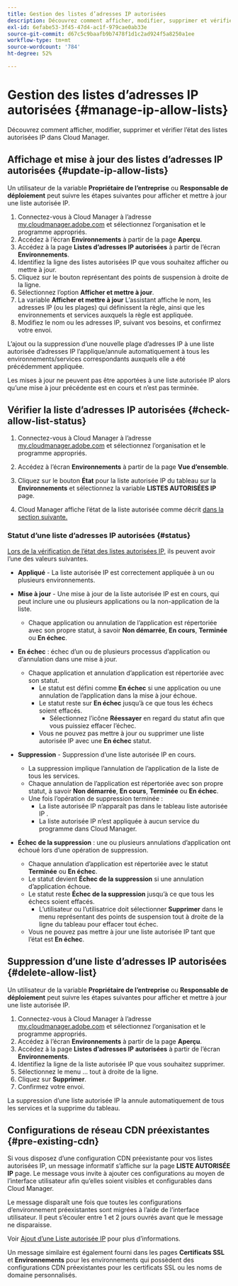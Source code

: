 ```yaml
---
title: Gestion des listes d’adresses IP autorisées
description: Découvrez comment afficher, modifier, supprimer et vérifier l’état des listes autorisées IP dans Cloud Manager.
exl-id: 6efabe53-3f45-47d4-ac1f-979cae0ab33e
source-git-commit: d67c5c9baafb9b7478f1d1c2ad924f5a8250a1ee
workflow-type: tm+mt
source-wordcount: '784'
ht-degree: 52%

---
```


# Gestion des listes d’adresses IP autorisées {#manage-ip-allow-lists}

Découvrez comment afficher, modifier, supprimer et vérifier l’état des listes autorisées IP dans Cloud Manager.

## Affichage et mise à jour des listes d’adresses IP autorisées {#update-ip-allow-lists}

Un utilisateur de la variable **Propriétaire de l’entreprise** ou **Responsable de déploiement** peut suivre les étapes suivantes pour afficher et mettre à jour une liste autorisée IP.

1. Connectez-vous à Cloud Manager à l’adresse [my.cloudmanager.adobe.com](https://my.cloudmanager.adobe.com/) et sélectionnez l’organisation et le programme appropriés.
1. Accédez à l’écran **Environnements** à partir de la page **Aperçu**.
1. Accédez à la page **Listes d’adresses IP autorisées** à partir de l’écran **Environnements**.
1. Identifiez la ligne des listes autorisées IP que vous souhaitez afficher ou mettre à jour.
1. Cliquez sur le bouton représentant des points de suspension à droite de la ligne.
1. Sélectionnez l’option **Afficher et mettre à jour**.
1. La variable **Afficher et mettre à jour** L’assistant affiche le nom, les adresses IP (ou les plages) qui définissent la règle, ainsi que les environnements et services auxquels la règle est appliquée.
1. Modifiez le nom ou les adresses IP, suivant vos besoins, et confirmez votre envoi.

L’ajout ou la suppression d’une nouvelle plage d’adresses IP à une liste autorisée d’adresses IP l’applique/annule automatiquement à tous les environnements/services correspondants auxquels elle a été précédemment appliquée.

Les mises à jour ne peuvent pas être apportées à une liste autorisée IP alors qu’une mise à jour précédente est en cours et n’est pas terminée.

## Vérifier la liste d’adresses IP autorisées {#check-allow-list-status}

1. Connectez-vous à Cloud Manager à l’adresse [my.cloudmanager.adobe.com](https://my.cloudmanager.adobe.com/) et sélectionnez l’organisation et le programme appropriés.

1. Accédez à l’écran **Environnements** à partir de la page **Vue d’ensemble**.

1. Cliquez sur le bouton **État** pour la liste autorisée IP du tableau sur la **Environnements** et sélectionnez la variable **LISTES AUTORISÉES IP** page.

1. Cloud Manager affiche l’état de la liste autorisée comme décrit [dans la section suivante.](#status)

### Statut d’une liste d’adresses IP autorisées {#status}

[Lors de la vérification de l’état des listes autorisées IP,](#check-allow-list-status) ils peuvent avoir l’une des valeurs suivantes.

* **Appliqué** - La liste autorisée IP est correctement appliquée à un ou plusieurs environnements.

* **Mise à jour** - Une mise à jour de la liste autorisée IP est en cours, qui peut inclure une ou plusieurs applications ou la non-application de la liste.

   * Chaque application ou annulation de l’application est répertoriée avec son propre statut, à savoir **Non démarrée**, **En cours**, **Terminée** ou **En échec**.

* **En échec** : échec d’un ou de plusieurs processus d’application ou d’annulation dans une mise à jour.
   * Chaque application et annulation d’application est répertoriée avec son statut.
      * Le statut est défini comme **En échec** si une application ou une annulation de l’application dans la mise à jour échoue.
      * Le statut reste sur **En échec** jusqu’à ce que tous les échecs soient effacés.
         * Sélectionnez l’icône **Réessayer** en regard du statut afin que vous puissiez effacer l’échec.
      * Vous ne pouvez pas mettre à jour ou supprimer une liste autorisée IP avec une **En échec** statut.

* **Suppression** - Suppression d’une liste autorisée IP en cours.
   * La suppression implique l’annulation de l’application de la liste de tous les services.
   * Chaque annulation de l’application est répertoriée avec son propre statut, à savoir **Non démarrée**, **En cours**, **Terminée** ou **En échec**.
   * Une fois l’opération de suppression terminée :
      * La liste autorisée IP n’apparaît pas dans le tableau liste autorisée IP .
      * La liste autorisée IP n’est appliquée à aucun service du programme dans Cloud Manager.

* **Échec de la suppression** : une ou plusieurs annulations d’application ont échoué lors d’une opération de suppression.

   * Chaque annulation d’application est répertoriée avec le statut **Terminée** ou **En échec**.
   * Le statut devient **Échec de la suppression** si une annulation d’application échoue.
   * Le statut reste **Échec de la suppression** jusqu’à ce que tous les échecs soient effacés.
      * L’utilisateur ou l’utilisatrice doit sélectionner **Supprimer** dans le menu représentant des points de suspension tout à droite de la ligne du tableau pour effacer tout échec.
   * Vous ne pouvez pas mettre à jour une liste autorisée IP tant que l’état est **En échec**.

## Suppression d’une liste d’adresses IP autorisées {#delete-allow-list}

Un utilisateur de la variable **Propriétaire de l’entreprise** ou **Responsable de déploiement** peut suivre les étapes suivantes pour afficher et mettre à jour une liste autorisée IP.

1. Connectez-vous à Cloud Manager à l’adresse [my.cloudmanager.adobe.com](https://my.cloudmanager.adobe.com/) et sélectionnez l’organisation et le programme appropriés.
1. Accédez à l’écran **Environnements** à partir de la page **Aperçu**.
1. Accédez à la page **Listes d’adresses IP autorisées** à partir de l’écran **Environnements**.
1. Identifiez la ligne de la liste autorisée IP que vous souhaitez supprimer.
1. Sélectionnez le menu ... tout à droite de la ligne.
1. Cliquez sur **Supprimer**.
1. Confirmez votre envoi.

La suppression d’une liste autorisée IP la annule automatiquement de tous les services et la supprime du tableau.

## Configurations de réseau CDN préexistantes {#pre-existing-cdn}

Si vous disposez d’une configuration CDN préexistante pour vos listes autorisées IP, un message informatif s’affiche sur la page **LISTE AUTORISÉE IP** page. Le message vous invite à ajouter ces configurations au moyen de l’interface utilisateur afin qu’elles soient visibles et configurables dans Cloud Manager.

Le message disparaît une fois que toutes les configurations d’environnement préexistantes sont migrées à l’aide de l’interface utilisateur. Il peut s’écouler entre 1 et 2 jours ouvrés avant que le message ne disparaisse.

Voir [Ajout d’une Liste autorisée IP](/help/implementing/cloud-manager/ip-allow-lists/add-ip-allow-lists.md) pour plus d’informations.

Un message similaire est également fourni dans les pages **Certificats SSL** et **Environnements** pour les environnements qui possèdent des configurations CDN préexistantes pour les certificats SSL ou les noms de domaine personnalisés.
